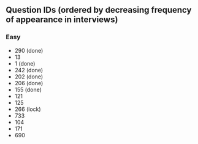 ## Question IDs (ordered by decreasing frequency of appearance in interviews)

### Easy
- 290 (done)
- 13
- 1 (done)
- 242 (done)
- 202 (done)
- 206 (done)
- 155 (done)
- 121
- 125
- 266 (lock)
- 733
- 104
- 171
- 690
